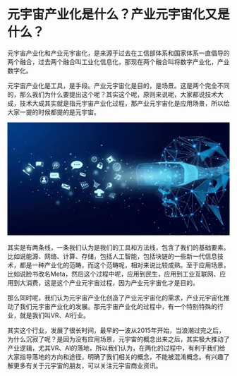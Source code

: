 # 元宇宙产业化是什么？产业元宇宙化又是什么？


元宇宙产业化和产业元宇宙化，是来源于过去在工信部体系和国家体系一直倡导的两个融合，过去两个融合叫工业化信息化，那现在两个融合叫将数字产业化，产业数字化。

元宇宙产业化是工具，是手段。产业元宇宙化是目的，是场景。这是两个完全不同的，那么我们为什么要提出这个呢？其实这个呢，原则来说呢，大家都说技术大成，技术大成其实就是指元宇宙产业化过程，那产业元宇宙化是应用场景，所以给大家一提的时候都提的是元宇宙。



![img](04.png)



其实是有两条线，一条我们认为是我们的工具和方法线，包含了我们的基础要素。比如说能源、网络、计算、存储，包括人工智能，包括块链的一些新一代信息技术，都是一种产业化的范畴，而这个范畴呢，相对来说比较成熟。至于应用场景，比如说脸书改名Meta，然后这个过程中呢，应用到民生，应用到工业互联网、应用到大消费，这是这个产业元宇宙过程，因为产业元宇宙化才是目的。

那么同时呢，我们认为元宇宙产业化创造了产业元宇宙化的需求，产业元宇宙化推动了我们元宇宙产业化的发展。那元宇宙产业化的过程中，有一个特别特殊的行业，就是我们叫VR、AI行业。

其实这个行业，发展了很长时间，最早的一波从2015年开始，当浪潮过完之后，为什么沉寂了呢？是因为没有应用场景，元宇宙的概念出来之后，其实极大推动了产业逻辑，尤其VR、AI的落地，所以我们认为，在两化的过程中，有利于我们给大家指导落地的方向和途径，明确了我们相关的概念，不能被混淆概念。有兴趣了解更多有关于元宇宙的朋友，可以关注元宇宙商业资讯。
